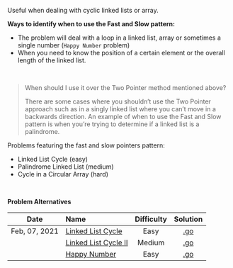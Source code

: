 Useful when dealing with cyclic linked lists or array.

**Ways to identify when to use the Fast and Slow pattern:**

- The problem will deal with a loop in a linked list, array or sometimes a single number (`Happy Number` problem)
- When you need to know the position of a certain element or the overall length of the linked list.

<br/>

> When should I use it over the Two Pointer method mentioned above?  
> 
> There are some cases where you shouldn’t use the Two Pointer approach such as in a singly linked list where you can’t move in a backwards direction. An example of when to use the Fast and Slow pattern is when you’re trying to determine if a linked list is a palindrome.  

Problems featuring the fast and slow pointers pattern:  
- Linked List Cycle (easy)
- Palindrome Linked List (medium)
- Cycle in a Circular Array (hard)

<br/>

**Problem Alternatives**

| Date | Name | Difficulty | Solution |
|:----:|:-----|:----------:|:--------:|
| Feb, 07, 2021 | [Linked List Cycle](https://leetcode.com/problems/linked-list-cycle/) | Easy | [.go](https://github.com/the-robot/coding-challenges/blob/master/leet-code/educative.io/03-fast-and-slow-pointers/linked-list-cycle.go) |
| | [Linked List Cycle II](https://leetcode.com/problems/linked-list-cycle-ii/) | Medium | [.go](https://github.com/the-robot/coding-challenges/blob/master/leet-code/educative.io/03-fast-and-slow-pointers/linked-list-cycle-ii.go) |
| | [Happy Number](https://leetcode.com/problems/happy-number/) | Easy | [.go](https://github.com/the-robot/coding-challenges/blob/master/leet-code/educative.io/03-fast-and-slow-pointers/happy-number.go) |
